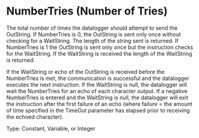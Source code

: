 # NumberTries (Number of Tries)

The total number of times the datalogger should attempt to send the OutString. If NumberTries is 0, the OutString is sent only once without checking for a WaitString. The length of the string sent is returned. If NumberTries is 1 the OutString is sent only once but the instruction checks for the WaitString. If the WaitString is received the length of the WaitString is returned.

If the WaitString or echo of the OutString is received before the NumberTries is met, the communication is successful and the datalogger executes the next instruction. If the WaitString is null, the datalogger will wait the NumberTries for an echo of each character output. If a negative NumberTries is entered and the WaitString is null, the datalogger will exit the instruction after the first failure of an echo (where failure = the amount of time specified in the TimeOut parameter has elapsed prior to receiving the echoed character).

Type: Constant, Variable, or Integer
